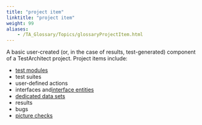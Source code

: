 ```yaml
--- 
title: "project item"
linktitle: "project item"
weight: 99
aliases: 
    - /TA_Glossary/Topics/glossaryProjectItem.html
---
```


A basic user-created \(or, in the case of results, test-generated\) component of a TestArchitect project. Project items include:

-   [test modules](/TA_Glossary/Topics/glossaryTestModule.html)
-   test suites
-   user-defined actions
-   interfaces and[interface entities](/TA_Glossary/Topics/glossaryInterfaceEntity.html)
-   [dedicated data sets](/TA_Glossary/Topics/glossaryDedicatedDataSet.html)
-   results
-   bugs
-   [picture checks](/TA_Glossary/Topics/glossaryPictureCheck.html)

